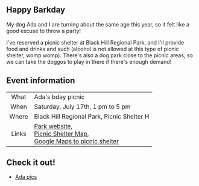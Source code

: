 

## Happy Barkday

My dog Ada and I are turning about the same age this year, so it felt like a good excuse to throw a party!

I've reserved a picnic shelter at Black Hill Regional Park, and I'll provide food and drinks and such (alcohol is not allowed at this type of picnic shelter, womp womp).  There's also a dog park close to the picnic areas, so we can take the doggos to play in there if there's enough demand!


## Event information

| |     |
| :---:        |    :----   |
| What | Ada's bday picnic |
| When | Saturday, July 17th, 1 pm to 5 pm |
| Where| Black Hill Regional Park, Picnic Shelter H |
| Links | [Park website](https://www.montgomeryparks.org/parks-and-trails/black-hill-regional-park/),<br />[Picnic Shelter Map](https://www.montgomeryparks.org/resources/black-hill-regional-park-picnic-shelter-map/),<br />[Google Maps to picnic shelter](https://goo.gl/maps/DTmQSrPd8toy8eRC6)|

## Check it out!
- [Ada pics](slideshow.md)



